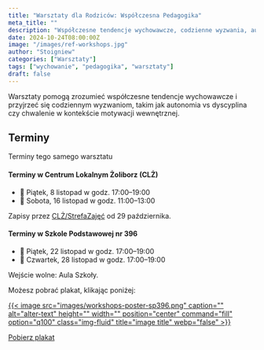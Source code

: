 ```yaml
---
title: "Warsztaty dla Rodziców: Współczesna Pedagogika"
meta_title: ""
description: "Współczesne tendencje wychowawcze, codzienne wyzwania, autonomia vs dyscyplina, chwalenie w kontekście motywacji wewnętrznej"
date: 2024-10-24T08:00:00Z
image: "/images/ref-workshops.jpg"
author: "Stoigniew"
categories: ["Warsztaty"]
tags: ["wychowanie", "pedagogika", "warsztaty"]
draft: false
---
```


Warsztaty pomogą zrozumieć współczesne tendencje wychowawcze i przyjrzeć się codziennym wyzwaniom, takim jak autonomia vs dyscyplina czy chwalenie w kontekście motywacji wewnętrznej.

## Terminy

Terminy tego samego warsztatu

#### Terminy w Centrum Lokalnym Żoliborz (CLŻ)
*  📆 Piątek, 8 listopad w godz. 17:00–19:00
*  📆 Sobota, 16 listopad w godz. 11:00–13:00

Zapisy przez [CLŻ/StrefaZajęć](https://www.facebook.com/CLZoliborz/) od 29 października.

#### Terminy w Szkole Podstawowej nr 396

*  📆 Piątek, 22 listopad w godz. 17:00–19:00
*  📆 Czwartek, 28 listopad w godz. 17:00–19:00

Wejście wolne: Aula Szkoły. 

Możesz pobrać plakat, klikając poniżej:

<a href="/images/workshops-poster-sp396.png">
    {{< image src="images/workshops-poster-sp396.png" caption="" alt="alter-text" height="" width="" position="center" command="fill" option="q100" class="img-fluid" title="image title"  webp="false" >}}
</a>

<a href="/images/workshops-poster-sp396.png" download>Pobierz plakat</a>